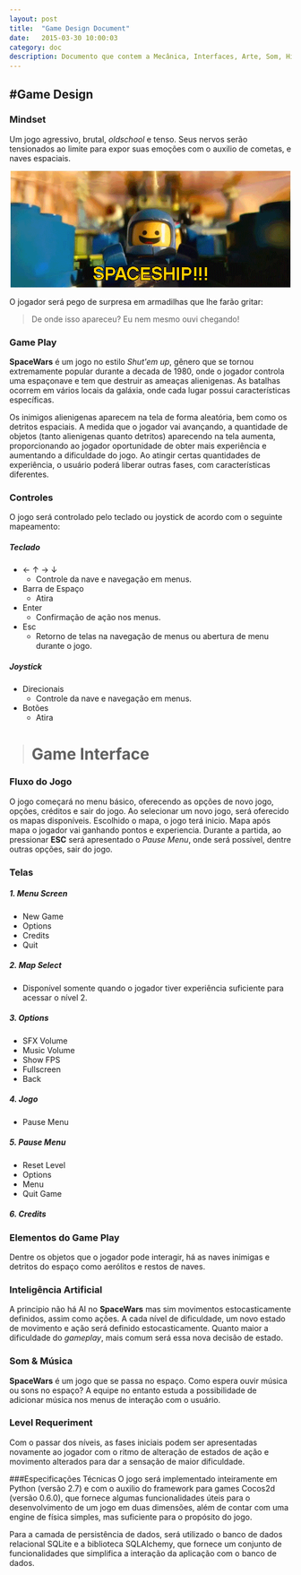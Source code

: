 ```yaml
---
layout: post
title:  "Game Design Document"
date:   2015-03-30 10:00:03
category: doc
description: Documento que contem a Mecânica, Interfaces, Arte, Som, História, Level Requeriment.
---
```


#Game Design
---

### Mindset

Um jogo agressivo, brutal, *oldschool* e tenso. Seus nervos serão tensionados ao limite para expor suas emoções com o auxilio de cometas, e naves espaciais.

<center>
	<img src="https://raw.githubusercontent.com/SpaceWars/spacewars.github.io/master/img/spaceship-lego.gif" alt="Spaceship!">
</center>


O jogador será pego de surpresa em armadilhas que lhe farão gritar:

> De onde isso apareceu? Eu nem mesmo ouvi chegando!


### Game Play

**SpaceWars** é um jogo no estilo *Shut'em up*, gênero que se tornou extremamente popular durante a decada de 1980, onde o jogador controla uma espaçonave e tem que destruir as ameaças alienigenas. As batalhas ocorrem em vários locais da galáxia, onde cada lugar possui características específicas.

Os inimigos alienigenas aparecem na tela de forma aleatória, bem como os detritos espaciais. A medida que o jogador vai avançando, a quantidade de objetos (tanto alienigenas quanto detritos) aparecendo na tela aumenta, proporcionando ao jogador oportunidade de obter mais experiência e aumentando a dificuldade do jogo. Ao atingir certas quantidades de experiência, o usuário poderá liberar outras fases, com características diferentes.


### Controles

O jogo será controlado pelo teclado ou joystick de acordo com o seguinte mapeamento:

##### Teclado

- ← ↑ → ↓
	- Controle da nave e navegação em menus.
- Barra de Espaço
	- Atira
- Enter
	- Confirmação de ação nos menus.
- Esc
	- Retorno de telas na navegação de menus ou abertura de menu durante o jogo.
	
##### Joystick

- Direcionais
	- Controle da nave e navegação em menus.
- Botões
	- Atira

># Game Interface


### Fluxo do Jogo

O jogo começará no menu básico, oferecendo as opções de novo jogo, opções, créditos e sair do jogo. Ao selecionar um novo jogo, será oferecido os mapas disponíveis. Escolhido o mapa, o jogo terá inicio. Mapa após mapa o jogador vai ganhando pontos e experiencia. Durante a partida, ao pressionar **ESC** será apresentado o *Pause Menu*, onde será possível, dentre outras opções, sair do jogo.


### Telas

##### 1. Menu Screen

- New Game
- Options
- Credits
- Quit

##### 2. Map Select
- Disponível somente quando o jogador tiver experiência suficiente para acessar o nível 2.

##### 3. Options
- SFX Volume
- Music Volume
- Show FPS
- Fullscreen
- Back

##### 4. Jogo
- Pause Menu

##### 5. Pause Menu
- Reset Level
- Options
- Menu
- Quit Game

##### 6. Credits

### Elementos do Game Play

Dentre os objetos que o jogador pode interagir, há as naves inimigas e detritos do espaço como aerólitos e restos de naves.

### Inteligência Artificial

A principio não há AI no **SpaceWars** mas sim movimentos estocasticamente definidos, assim como ações. A cada nível de dificuldade, um novo estado de movimento e ação será definido estocasticamente. Quanto maior a dificuldade do *gameplay*, mais comum será essa nova decisão de estado.

### Som & Música

**SpaceWars** é um jogo que se passa no espaço. Como espera ouvir música ou sons no espaço? A equipe no entanto estuda a possibilidade de adicionar música nos menus de interação com o usuário.

### Level Requeriment

Com o passar dos níveis, as fases iniciais podem ser apresentadas novamente ao jogador com o ritmo de alteração de estados de ação e movimento alterados para dar a sensação de maior dificuldade.


###Especificações Técnicas
O jogo será implementado inteiramente em Python (versão 2.7) e com o auxilio do framework para games Cocos2d (versão 0.6.0), que fornece algumas funcionalidades úteis para o desenvolvimento de um jogo em duas dimensões, além de contar com uma engine de física simples, mas suficiente para o propósito do jogo.

Para a camada de persistência de dados, será utilizado o banco de dados relacional SQLite e a biblioteca SQLAlchemy, que fornece um conjunto de funcionalidades que simplifica a interação da aplicação com o banco de dados.

<br>